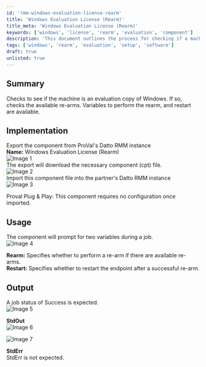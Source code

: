```yaml
---
id: 'rmm-windows-evaluation-license-rearm'
title: 'Windows Evaluation License (Rearm)'
title_meta: 'Windows Evaluation License (Rearm)'
keywords: ['windows', 'license', 'rearm', 'evaluation', 'component']
description: 'This document outlines the process for checking if a machine is running an evaluation copy of Windows, verifying available re-arms, and executing a rearm if necessary. It includes implementation steps for exporting and importing the component in Datto RMM, usage instructions, and expected output.'
tags: ['windows', 'rearm', 'evaluation', 'setup', 'software']
draft: true
unlisted: true
---
```

## Summary

Checks to see if the machine is an evaluation copy of Windows. If so, checks the available re-arms. Variables to perform the rearm, and restart are available.

## Implementation

Export the component from ProVal's Datto RMM instance  
**Name:** Windows Evaluation License (Rearm)  
![Image 1](..\..\static\img\EPM---Windows-Configuration---Component---Windows-Evaluation-License-(Rearm)\image_1.png)  
The export will download the necessary component (cpt) file.  
![Image 2](..\..\static\img\EPM---Windows-Configuration---Component---Windows-Evaluation-License-(Rearm)\image_2.png)  
Import this component file into the partner's Datto RMM instance  
![Image 3](..\..\static\img\EPM---Windows-Configuration---Component---Windows-Evaluation-License-(Rearm)\image_3.png)  

Proval Plug & Play: This component requires no configuration once imported.

## Usage

The component will prompt for two variables during a job.  
![Image 4](..\..\static\img\EPM---Windows-Configuration---Component---Windows-Evaluation-License-(Rearm)\image_4.png)  

**Rearm:** Specifies whether to perform a re-arm if there are available re-arms.  
**Restart:** Specifies whether to restart the endpoint after a successful re-arm.

## Output

A job status of Success is expected.  
![Image 5](..\..\static\img\EPM---Windows-Configuration---Component---Windows-Evaluation-License-(Rearm)\image_5.png)  

**StdOut**  
![Image 6](..\..\static\img\EPM---Windows-Configuration---Component---Windows-Evaluation-License-(Rearm)\image_6.png)  

![Image 7](..\..\static\img\EPM---Windows-Configuration---Component---Windows-Evaluation-License-(Rearm)\image_7.png)  

**StdErr**  
StdErr is not expected.



